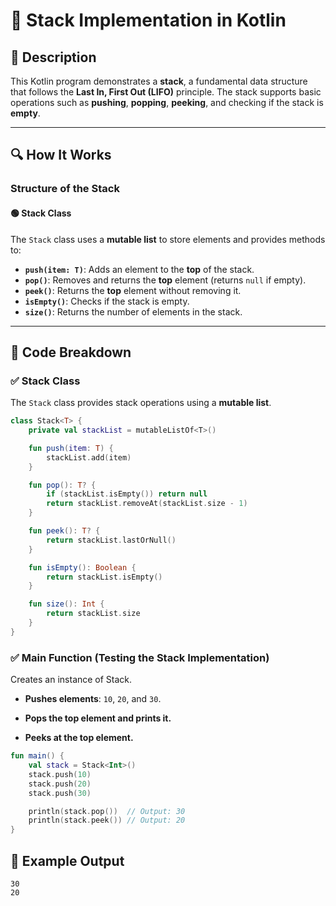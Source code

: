 # 📌 Stack Implementation in Kotlin

## 🚀 Description
This Kotlin program demonstrates a **stack**, a fundamental data structure that follows the **Last In, First Out (LIFO)** principle. The stack supports basic operations such as **pushing**, **popping**, **peeking**, and checking if the stack is **empty**.

---

## 🔍 How It Works

### **Structure of the Stack**
#### 🟢 **Stack Class**
The `Stack` class uses a **mutable list** to store elements and provides methods to:
- **`push(item: T)`**: Adds an element to the **top** of the stack.
- **`pop()`**: Removes and returns the **top** element (returns `null` if empty).
- **`peek()`**: Returns the **top** element without removing it.
- **`isEmpty()`**: Checks if the stack is empty.
- **`size()`**: Returns the number of elements in the stack.

---

## 📂 Code Breakdown

### ✅ **Stack Class**
The `Stack` class provides stack operations using a **mutable list**.

```kotlin
class Stack<T> {
    private val stackList = mutableListOf<T>()

    fun push(item: T) {
        stackList.add(item)
    }

    fun pop(): T? {
        if (stackList.isEmpty()) return null
        return stackList.removeAt(stackList.size - 1)
    }

    fun peek(): T? {
        return stackList.lastOrNull()
    }

    fun isEmpty(): Boolean {
        return stackList.isEmpty()
    }

    fun size(): Int {
        return stackList.size
    }
}
```
### ✅ Main Function (Testing the Stack Implementation)
Creates an instance of Stack<Int>.

- **Pushes elements**: `10`, `20`, and `30`.

- **Pops the top element and prints it.**

- **Peeks at the top element.**

```kotlin
fun main() {
    val stack = Stack<Int>()
    stack.push(10)
    stack.push(20)
    stack.push(30)

    println(stack.pop())  // Output: 30
    println(stack.peek()) // Output: 20
}
```
## 🎯 Example Output
```
30
20
```

